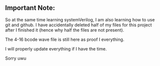 ## Important Note:

So at the same time learning systemVerilog, I am also learning how to use git and github. I have accidentally deleted half of my files for this project after I finished it (hence why half the files are not present). 

The 4-16 bcode wave file is still here as proof I everything.

I will properly update everything if I have the time. 

Sorry uwu 
